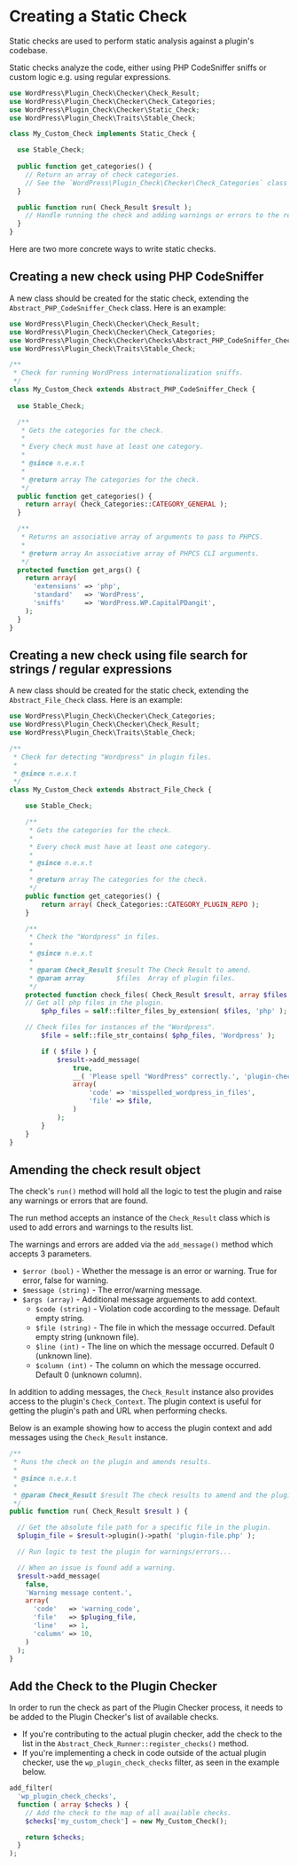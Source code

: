 # Creating a Static Check

Static checks are used to perform static analysis against a plugin's codebase.

Static checks analyze the code, either using PHP CodeSniffer sniffs or custom logic e.g. using regular expressions.

```php
use WordPress\Plugin_Check\Checker\Check_Result;
use WordPress\Plugin_Check\Checker\Check_Categories;
use WordPress\Plugin_Check\Checker\Static_Check;
use WordPress\Plugin_Check\Traits\Stable_Check;

class My_Custom_Check implements Static_Check {

  use Stable_Check;
  
  public function get_categories() {
    // Return an array of check categories.
    // See the `WordPress\Plugin_Check\Checker\Check_Categories` class for available categories.
  }

  public function run( Check_Result $result );
    // Handle running the check and adding warnings or errors to the result.
  }
}
```

Here are two more concrete ways to write static checks.

## Creating a new check using PHP CodeSniffer

A new class should be created for the static check, extending the `Abstract_PHP_CodeSniffer_Check` class. Here is an example:

```php
use WordPress\Plugin_Check\Checker\Check_Result;
use WordPress\Plugin_Check\Checker\Check_Categories;
use WordPress\Plugin_Check\Checker\Checks\Abstract_PHP_CodeSniffer_Check;
use WordPress\Plugin_Check\Traits\Stable_Check;

/**
 * Check for running WordPress internationalization sniffs.
 */
class My_Custom_Check extends Abstract_PHP_CodeSniffer_Check {
  
  use Stable_Check;

  /**
   * Gets the categories for the check.
   *
   * Every check must have at least one category.
   *
   * @since n.e.x.t
   *
   * @return array The categories for the check.
   */
  public function get_categories() {
    return array( Check_Categories::CATEGORY_GENERAL );
  }

  /**
   * Returns an associative array of arguments to pass to PHPCS.
   *
   * @return array An associative array of PHPCS CLI arguments.
   */
  protected function get_args() {
    return array(
      'extensions' => 'php',
      'standard'   => 'WordPress',
      'sniffs'     => 'WordPress.WP.CapitalPDangit',
    );
  }
}
```

## Creating a new check using file search for strings / regular expressions

A new class should be created for the static check, extending the `Abstract_File_Check` class. Here is an example:

```php
use WordPress\Plugin_Check\Checker\Check_Categories;
use WordPress\Plugin_Check\Checker\Check_Result;
use WordPress\Plugin_Check\Traits\Stable_Check;

/**
 * Check for detecting "Wordpress" in plugin files.
 *
 * @since n.e.x.t
 */
class My_Custom_Check extends Abstract_File_Check {

	use Stable_Check;

	/**
	 * Gets the categories for the check.
	 *
	 * Every check must have at least one category.
	 *
	 * @since n.e.x.t
	 *
	 * @return array The categories for the check.
	 */
	public function get_categories() {
		return array( Check_Categories::CATEGORY_PLUGIN_REPO );
	}

	/**
	 * Check the "Wordpress" in files.
	 *
	 * @since n.e.x.t
	 *
	 * @param Check_Result $result The Check Result to amend.
	 * @param array        $files  Array of plugin files.
	 */
	protected function check_files( Check_Result $result, array $files ) {
    // Get all php files in the plugin.
		$php_files = self::filter_files_by_extension( $files, 'php' );

    // Check files for instances of the "Wordpress".
		$file = self::file_str_contains( $php_files, 'Wordpress' );

		if ( $file ) {
			$result->add_message(
				true,
				__( 'Please spell "WordPress" correctly.', 'plugin-check' ),
				array(
					'code' => 'misspelled_wordpress_in_files',
					'file' => $file,
				)
			);
		}
	}
}
```

## Amending the check result object

The check's `run()` method will hold all the logic to test the plugin and raise any warnings or errors that are found.

The run method accepts an instance of the `Check_Result` class which is used to add errors and warnings to the results list.

The warnings and errors are added via the `add_message()` method which accepts 3 parameters.

- `$error (bool)` - Whether the message is an error or warning. True for error, false for warning.
- `$message (string)` - The error/warning message.
- `$args (array)` - Additional message arguements to add context.
  - `$code (string)` - Violation code according to the message. Default empty string.
  - `$file (string)` - The file in which the message occurred. Default empty string (unknown file).
  - `$line (int)` - The line on which the message occurred. Default 0 (unknown line).
  - `$column (int)` - The column on which the message occurred. Default 0 (unknown column).

In addition to adding messages, the `Check_Result` instance also provides access to the plugin's `Check_Context`. The plugin context is useful for getting the plugin's path and URL when performing checks.

Below is an example showing how to access the plugin context and add messages using the `Check_Result` instance.

```php
/**
 * Runs the check on the plugin and amends results.
 *
 * @since n.e.x.t
 *
 * @param Check_Result $result The check results to amend and the plugin context.
 */
public function run( Check_Result $result ) {

  // Get the absolute file path for a specific file in the plugin.
  $plugin_file = $result->plugin()->path( 'plugin-file.php' );

  // Run logic to test the plugin for warnings/errors...

  // When an issue is found add a warning.
  $result->add_message(
    false, 
    'Warning message content.', 
    array(
      'code'   => 'warning_code',
      'file'   => $pluging_file,
      'line'   => 1,
      'column' => 10,
    )
  );
}
```

## Add the Check to the Plugin Checker

In order to run the check as part of the Plugin Checker process, it needs to be added to the Plugin Checker's list of available checks.

- If you're contributing to the actual plugin checker, add the check to the list in the `Abstract_Check_Runner::register_checks()` method.
- If you're implementing a check in code outside of the actual plugin checker, use the `wp_plugin_check_checks` filter, as seen in the example below.

```php
add_filter(
  'wp_plugin_check_checks',
  function ( array $checks ) {
    // Add the check to the map of all available checks.
    $checks['my_custom_check'] = new My_Custom_Check();

    return $checks;
  }
);
```
